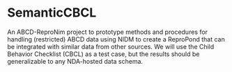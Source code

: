 # SemanticCBCL
An ABCD-ReproNim project to prototype methods and procedures for handling (restricted) ABCD data using NIDM to create a ReproPond that can be integrated with similar data from other sources. We will use the Child Behavior Checklist (CBCL) as a test case, but the results should be generalizable to any NDA-hosted data schema. 
